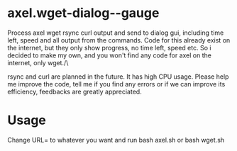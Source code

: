 # axel.wget-dialog--gauge
Process axel wget rsync curl output and send to dialog gui, including time left, speed and all output from the commands. 
Code for this already exist on the internet, but they only show progress, no time left, speed etc. So i decided to make my own, and you won't find any code for axel on the internet, only wget./\

rsync and curl are planned in the future.
It has high CPU usage. Please help me improve the code, tell me if you find any errors or if we can improve its efficiency, feedbacks are greatly appreciated.

# Usage
Change URL= to whatever you want and run bash axel.sh or bash wget.sh
